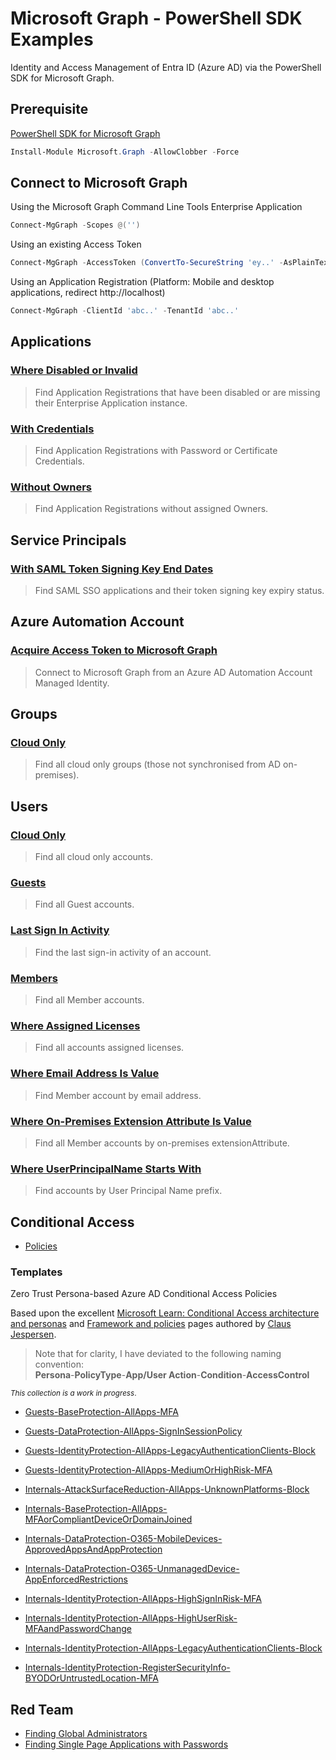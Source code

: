 # Microsoft Graph - PowerShell SDK Examples

Identity and Access Management of Entra ID (Azure AD) via the PowerShell SDK for Microsoft Graph.

## Prerequisite
[PowerShell SDK for Microsoft Graph](https://github.com/microsoftgraph/msgraph-sdk-powershell)
```powershell
Install-Module Microsoft.Graph -AllowClobber -Force
```

## Connect to Microsoft Graph

Using the Microsoft Graph Command Line Tools Enterprise Application
```powershell
Connect-MgGraph -Scopes @('')
```

Using an existing Access Token
```powershell
Connect-MgGraph -AccessToken (ConvertTo-SecureString 'ey..' -AsPlainText -Force)
```

Using an Application Registration (Platform: Mobile and desktop applications, redirect http://localhost)
```powershell
Connect-MgGraph -ClientId 'abc..' -TenantId 'abc..'
```

## Applications
### [Where Disabled or Invalid](/applications/Where%20Disabled%20or%20Invalid.ps1)
> Find Application Registrations that have been disabled or are missing their Enterprise Application instance.
### [With Credentials](/applications/With%20Credentials.ps1)
> Find Application Registrations with Password or Certificate Credentials.
### [Without Owners](/applications//Without%20Owners.ps1)
> Find Application Registrations without assigned Owners.

## Service Principals
### [With SAML Token Signing Key End Dates](/servicePrincipals/With%20SAML%20Token%20Signing%20Key%20End%20Dates.ps1)
> Find SAML SSO applications and their token signing key expiry status.

## Azure Automation Account
### [Acquire Access Token to Microsoft Graph](/azure-automation-account/Connect%20To%20Microsoft%20Graph.ps1)
> Connect to Microsoft Graph from an Azure AD Automation Account Managed Identity.

## Groups
### [Cloud Only](/groups/Cloud%20Only.ps1)
> Find all cloud only groups (those not synchronised from AD on-premises).

## Users
### [Cloud Only](users/Cloud%20Only.ps1)
> Find all cloud only accounts.
### [Guests](users/Guests.ps1)
> Find all Guest accounts.
### [Last Sign In Activity](users/Last%20Sign%20In%20Activity.ps1)
> Find the last sign-in activity of an account.
### [Members](users/Members.ps1)
> Find all Member accounts.
### [Where Assigned Licenses](users/With%20Assigned%20Licenses.ps1)
> Find all accounts assigned licenses.
### [Where Email Address Is Value](users/Where%20Email%20Address%20Is%20Value.ps1)
> Find Member account by email address.
### [Where On-Premises Extension Attribute Is Value](users/Where%20AD%20onPremisesExtensionAttribute%20Is%20Value.ps1)
> Find all Member accounts by on-premises extensionAttribute.
### [Where UserPrincipalName Starts With](/users/Where%20UserPrincipalName%20Starts%20With.ps1)
> Find accounts by User Principal Name prefix.


## Conditional Access

- [Policies](identity/conditional%20access/Policies.ps1)

### Templates

Zero Trust Persona-based Azure AD Conditional Access Policies

Based upon the excellent [Microsoft Learn: Conditional Access architecture and personas](https://learn.microsoft.com/en-us/azure/architecture/guide/security/conditional-access-architecture) and [Framework and policies](https://learn.microsoft.com/en-us/azure/architecture/guide/security/conditional-access-framework) pages authored by [Claus Jespersen](https://www.linkedin.com/in/claus-jespersen-25b0422/).

> Note that for clarity, I have deviated to the following naming convention: <br> **Persona**-**PolicyType**-**App/User Action**-**Condition**-**AccessControl**<br>

<small>*This collection is a work in progress*.</small>

- [Guests-BaseProtection-AllApps-MFA](/identity/conditional%20access/templates/Guests-BaseProtection-AllApps-MFA.ps1)
- [Guests-DataProtection-AllApps-SignInSessionPolicy](/identity/conditional%20access/templates/Guests-DataProtection-AllApps-SignInSessionPolicy.ps1)
- [Guests-IdentityProtection-AllApps-LegacyAuthenticationClients-Block](/identity/conditional%20access/templates/Guests-IdentityProtection-AllApps-LegacyAuthenticationClients-Block.ps1)
- [Guests-IdentityProtection-AllApps-MediumOrHighRisk-MFA](/identity/conditional%20access/templates/Guests-IdentityProtection-AllApps-MediumOrHighRisk-MFA.ps1)

- [Internals-AttackSurfaceReduction-AllApps-UnknownPlatforms-Block](/identity/conditional%20access/templates/Internals-AttackSurfaceReduction-AllApps-UnknownPlatforms-Block.ps1)
- [Internals-BaseProtection-AllApps-MFAorCompliantDeviceOrDomainJoined](/identity/conditional%20access/templates/Internals-BaseProtection-AllApps-MFAorCompliantDeviceOrDomainJoined.ps1)
- [Internals-DataProtection-O365-MobileDevices-ApprovedAppsAndAppProtection](/identity/conditional%20access/templates/Internals-DataProtection-O365-MobileDevices-ApprovedAppsAndAppProtection.ps1)
- [Internals-DataProtection-O365-UnmanagedDevice-AppEnforcedRestrictions](/identity/conditional%20access/templates/Internals-DataProtection-O365-UnmanagedDevice-AppEnforcedRestrictions.ps1)
- [Internals-IdentityProtection-AllApps-HighSignInRisk-MFA](/identity/conditional%20access/templates/Internals-IdentityProtection-AllApps-HighSignInRisk-MFA.ps1)
- [Internals-IdentityProtection-AllApps-HighUserRisk-MFAandPasswordChange](/identity/conditional%20access/templates/Internals-IdentityProtection-AllApps-HighUserRisk-MFAandPasswordChange.ps1)
- [Internals-IdentityProtection-AllApps-LegacyAuthenticationClients-Block](/identity/conditional%20access/templates/Internals-IdentityProtection-AllApps-LegacyAuthenticationClients-Block.ps1)
- [Internals-IdentityProtection-RegisterSecurityInfo-BYODOrUntrustedLocation-MFA](/identity/conditional%20access/templates/Internals-IdentityProtection-RegisterSecurityInfo-BYODOrUntrustedLocation-MFA.ps1)

## Red Team
- [Finding Global Administrators](/red-team/Finding%20Global%20Administrators.ps1)
- [Finding Single Page Applications with Passwords](/red-team/Finding%20SPAs%20with%20Passwords.ps1)